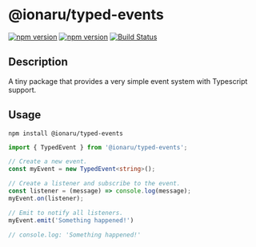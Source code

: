 # @ionaru/typed-events

[![npm version](https://img.shields.io/npm/v/@ionaru/typed-events.svg?style=for-the-badge)](https://www.npmjs.com/package/@ionaru/typed-events)
[![npm version](https://img.shields.io/npm/v/@ionaru/typed-events/next.svg?style=for-the-badge)](https://www.npmjs.com/package/@ionaru/typed-events/v/next)
[![Build Status](https://img.shields.io/github/workflow/status/ionaru/typed-events/Test%20&%20Deploy/master?style=for-the-badge)](https://github.com/Ionaru/typed-events/actions)

## Description
A tiny package that provides a very simple event system with Typescript support.

## Usage
```
npm install @ionaru/typed-events
```

```ts
import { TypedEvent } from '@ionaru/typed-events';

// Create a new event.
const myEvent = new TypedEvent<string>();

// Create a listener and subscribe to the event.
const listener = (message) => console.log(message);
myEvent.on(listener);

// Emit to notify all listeners.
myEvent.emit('Something happened!')

// console.log: 'Something happened!'
```
